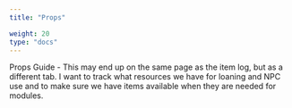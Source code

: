 ```yaml
---
title: "Props"

weight: 20
type: "docs"
---
```


Props Guide - This may end up on the same page as the item log, but as a different tab.  I want to track what resources we have for loaning and NPC use and to make sure we have items available when they are needed for modules.
